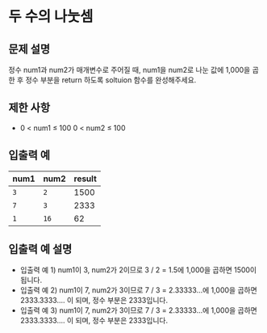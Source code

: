 <h1>두 수의 나눗셈</h1>


<h2>문제 설명</h2>
정수 num1과 num2가 매개변수로 주어질 때, num1을 num2로 나눈 값에 1,000을 곱한 후 정수 부분을 return 하도록 soltuion 함수를 완성해주세요.


<h2>제한 사항</h2>


- 0 < num1 ≤ 100
0 < num2 ≤ 100


<h2>입출력 예</h2>

|num1|num2|result|
|---|---|---|
|`3`|`2`|1500|
|`7`|`3`|2333|
|`1`|`16`|62|


<h2>입출력 예 설명</h2>


- 입출력 예 1) num1이 3, num2가 2이므로 3 / 2 = 1.5에 1,000을 곱하면 1500이 됩니다.
- 입출력 예 2) num1이 7, num2가 3이므로 7 / 3 = 2.33333...에 1,000을 곱하면 2333.3333.... 이 되며, 정수 부분은 2333입니다.
- 입출력 예 3) num1이 7, num2가 3이므로 7 / 3 = 2.33333...에 1,000을 곱하면 2333.3333.... 이 되며, 정수 부분은 2333입니다.
